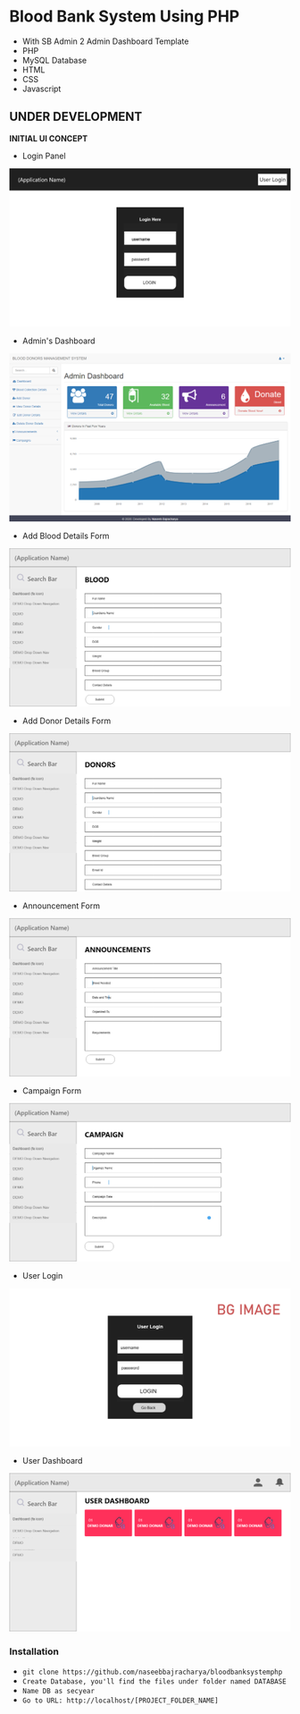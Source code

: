 # Blood Bank System Using PHP
- With SB Admin 2 Admin Dashboard Template
- PHP
- MySQL Database
- HTML
- CSS
- Javascript

## UNDER DEVELOPMENT

**INITIAL UI CONCEPT**

- Login Panel

![](lgn.jpg)

- Admin's Dashboard

![](prototype2.png)

- Add Blood Details Form

![](bld.jpg)

- Add Donor Details Form

![](dnr.jpg)

- Announcement Form

![](anc.jpg)

- Campaign Form

![](cpn.jpg)

- User Login

![](ul.png)

- User Dashboard

![](ud.png)


### Installation

- `git clone https://github.com/naseebbajracharya/bloodbanksystemphp`
- `Create Database, you'll find the files under folder named DATABASE`
- `Name DB as secyear`
- `Go to URL: http://localhost/[PROJECT_FOLDER_NAME]`